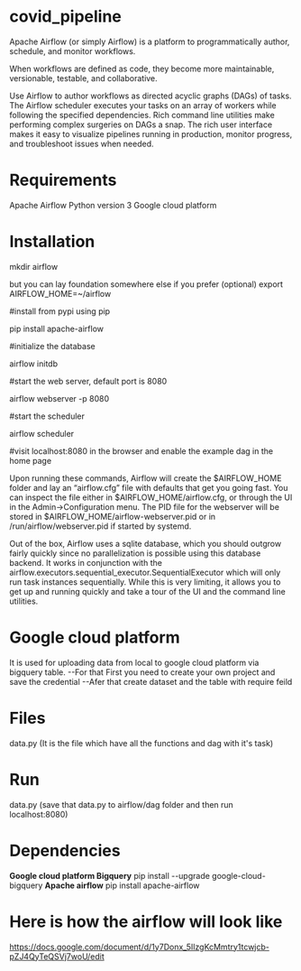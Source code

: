 # covid_pipeline
Apache Airflow (or simply Airflow) is a platform to programmatically author, schedule, and monitor workflows.

When workflows are defined as code, they become more maintainable, versionable, testable, and collaborative.

Use Airflow to author workflows as directed acyclic graphs (DAGs) of tasks. The Airflow scheduler executes your tasks on an array of workers while following the specified dependencies. Rich command line utilities make performing complex surgeries on DAGs a snap. The rich user interface makes it easy to visualize pipelines running in production, monitor progress, and troubleshoot issues when needed.

# Requirements
Apache Airflow
Python version 3
Google cloud platform

# Installation 
mkdir airflow

but you can lay foundation somewhere else if you prefer
(optional)
export AIRFLOW_HOME=~/airflow

#install from pypi using pip

pip install apache-airflow

#initialize the database

airflow initdb

#start the web server, default port is 8080

airflow webserver -p 8080

#start the scheduler

airflow scheduler

#visit localhost:8080 in the browser and enable the example dag in the home page

Upon running these commands, Airflow will create the $AIRFLOW_HOME folder and lay an “airflow.cfg” file with defaults that get you going fast. You can inspect the file either in $AIRFLOW_HOME/airflow.cfg, or through the UI in the Admin->Configuration menu. The PID file for the webserver will be stored in $AIRFLOW_HOME/airflow-webserver.pid or in /run/airflow/webserver.pid if started by systemd.

Out of the box, Airflow uses a sqlite database, which you should outgrow fairly quickly since no parallelization is possible using this database backend. It works in conjunction with the airflow.executors.sequential_executor.SequentialExecutor which will only run task instances sequentially. While this is very limiting, it allows you to get up and running quickly and take a tour of the UI and the command line utilities.

# Google cloud platform
It is used for uploading data from local to google cloud platform via bigquery table.
--For that First you need to create your own project and save the credential
--Afer that create dataset and the table with require feild

# Files
data.py (It is the file which have all the functions and dag with it's task)

# Run
data.py
(save that data.py to airflow/dag folder and then run localhost:8080)

# Dependencies
**Google cloud platform Bigquery**
pip install --upgrade google-cloud-bigquery
**Apache airflow**
pip install apache-airflow



# Here is how the airflow will look like
https://docs.google.com/document/d/1y7Donx_5IlzgKcMmtry1tcwjcb-pZJ4QyTeQSVj7woU/edit
